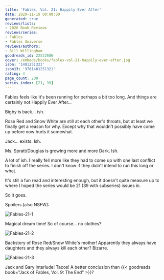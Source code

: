 ```yaml
---
title: 'Fables, Vol. 21: Happily Ever After'
date: 2020-11-19 00:00:00
generated: true
reviews/lists:
- 2020 Book Reviews
reviews/series:
- Fables
- Fables Universe
reviews/authors:
- Bill Willingham
goodreads_id: 22522686
cover: /embeds/books/fables-vol-21-happily-ever-after.jpg
isbn: '1401251323'
isbn13: '9781401251321'
rating: 4
page_count: 200
series_index: [21, 39]
---
```

Fables feels like it's been running for perhaps a bit too long. And things are certainly not Happily Ever After...  

Bigby is back... ish.  

<!--more-->

Rose Red and Snow White are still at each other's throats, but at least we finally get a reason for why. Except why that wouldn't possibly have come up before now hurts it somewhat.  

Jack... exists. Ish.  

Ms. Spratt/Douglas is growing more and more Dark. Ish.  

A lot of ish. I really fell more like they had to come up with one last conflict to finish off the series. I don't know if they didn't intend to run this long or what.  

It's still a fun read and interesting enough, but it doesn't quite measure up to where I hoped the series would be 21 (39 with subseries) issues in.  

So it goes.  

Spoilers (also NSFW):  

![Fables-21-1](/embeds/books/attachments/fables-21-1.jpg)  

Magical dream time! So of course... no clothes?  

![Fables-21-2](/embeds/books/attachments/fables-21-2.jpg)  

Backstory of Rose Red/Snow White's mother! Apparently they always have daughters and they always kill each other? Bizarre.  

![Fables-21-3](/embeds/books/attachments/fables-21-3.jpg)  

Jack and Gary interlude! Tacos! A better conclusion than {{< goodreads book="Jack of Fables, Vol. 9: The End" >}}?